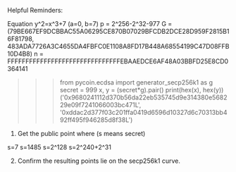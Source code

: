 Helpful Reminders:

Equation y^2=x^3+7 (a=0, b=7)
p = 2^256-2^32-977
G = (79BE667EF9DCBBAC55A06295CE870B07029BFCDB2DCE28D959F2815B16F81798, 483ADA7726A3C4655DA4FBFC0E1108A8FD17B448A68554199C47D08FFB10D4B8)
n = FFFFFFFFFFFFFFFFFFFFFFFFFFFFFFFEBAAEDCE6AF48A03BBFD25E8CD0364141

>>> from pycoin.ecdsa import generator_secp256k1 as g
>>> secret = 999
>>> x, y = (secret*g).pair()
>>> print(hex(x), hex(y))
('0x9680241112d370b56da22eb535745d9e314380e568229e09f7241066003bc471L', '0xddac2d377f03c201ffa0419d6596d10327d6c70313bb492ff495f946285d8f38L')

1. Get the public point where (s means secret)

s=7
s=1485
s=2^128
s=2^240+2^31

2. Confirm the resulting points lie on the secp256k1 curve.

